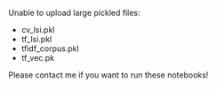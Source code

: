 Unable to upload large pickled files:

- cv_lsi.pkl
- tf_lsi.pkl
- tfidf_corpus.pkl
- tf_vec.pk

Please contact me if you want to run these notebooks!

